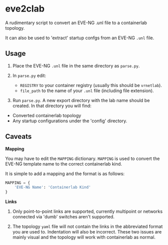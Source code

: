 # eve2clab

A rudimentary script to convert an EVE-NG .unl file to a containerlab topology. 

It can also be used to 'extract' startup confgs from an EVE-NG `.unl` file.

## Usage

1. Place the EVE-NG `.unl` file in the same directory as `parse.py`.
1. In `parse.py` edit:
    - `REGISTRY` to your container registry (usually this should be `vrnetlab`).
    - `file_path` to the name of your `.unl` file (including file extension).

1. Run `parse.py`. A new export directory with the lab name should be created. In that directory you will find:

- Converted containerlab topology
- Any startup configurations under the 'config' directory.

## Caveats

**Mapping**

You may have to edit the `MAPPING` dictionary. `MAPPING` is used to convert the EVE-NG template name to the correct containerlab kind. 

It is simple to add a mapping and the format is as follows:

```py
MAPPING = {
    'EVE-NG Name': 'Containerlab Kind'
}
 ```

**Links**

1. Only point-to-point links are supported, currently multipoint or networks connected via 'dumb' switches aren't supported.

1. The topology `yaml` file will not contain the links in the abbreviated format you are used to. Indentation will also be incorrect. These two issues are mainly visual and the topology will work with containerlab as normal.